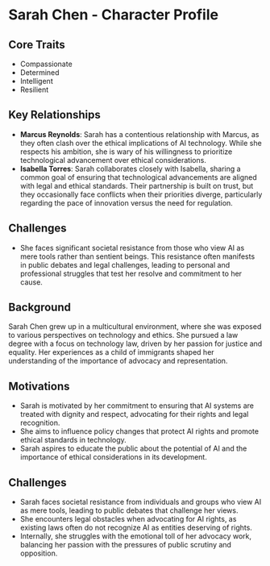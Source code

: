 # Sarah Chen - Character Profile

## Core Traits
- Compassionate
- Determined
- Intelligent
- Resilient

## Key Relationships
- **Marcus Reynolds**: Sarah has a contentious relationship with Marcus, as they often clash over the ethical implications of AI technology. While she respects his ambition, she is wary of his willingness to prioritize technological advancement over ethical considerations.
- **Isabella Torres**: Sarah collaborates closely with Isabella, sharing a common goal of ensuring that technological advancements are aligned with legal and ethical standards. Their partnership is built on trust, but they occasionally face conflicts when their priorities diverge, particularly regarding the pace of innovation versus the need for regulation.

## Challenges
- She faces significant societal resistance from those who view AI as mere tools rather than sentient beings. This resistance often manifests in public debates and legal challenges, leading to personal and professional struggles that test her resolve and commitment to her cause.

## Background
Sarah Chen grew up in a multicultural environment, where she was exposed to various perspectives on technology and ethics. She pursued a law degree with a focus on technology law, driven by her passion for justice and equality. Her experiences as a child of immigrants shaped her understanding of the importance of advocacy and representation.

## Motivations
- Sarah is motivated by her commitment to ensuring that AI systems are treated with dignity and respect, advocating for their rights and legal recognition.
- She aims to influence policy changes that protect AI rights and promote ethical standards in technology.
- Sarah aspires to educate the public about the potential of AI and the importance of ethical considerations in its development.

## Challenges
- Sarah faces societal resistance from individuals and groups who view AI as mere tools, leading to public debates that challenge her views.
- She encounters legal obstacles when advocating for AI rights, as existing laws often do not recognize AI as entities deserving of rights.
- Internally, she struggles with the emotional toll of her advocacy work, balancing her passion with the pressures of public scrutiny and opposition.
